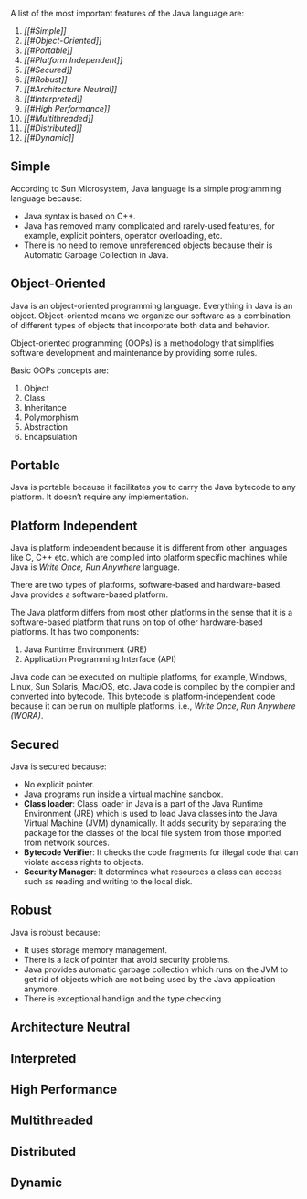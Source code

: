 A list of the most important features of the Java language are:
1. *[[#Simple]]*
2. *[[#Object-Oriented]]*
3. *[[#Portable]]*
4. *[[#Platform Independent]]*
5. *[[#Secured]]*
6. *[[#Robust]]*
7. *[[#Architecture Neutral]]*
8. *[[#Interpreted]]*
9. *[[#High Performance]]*
10. *[[#Multithreaded]]*
11. *[[#Distributed]]*
12. *[[#Dynamic]]*

## Simple

According to Sun Microsystem, Java language is a simple programming language because:
- Java syntax is based on C++.
- Java has removed many complicated and rarely-used features, for example, explicit pointers, operator overloading, etc.
- There is no need to remove unreferenced objects because their is Automatic Garbage Collection in Java.

## Object-Oriented

Java is an object-oriented programming language. Everything in Java is an object. Object-oriented means we organize our software as a combination of different types of objects that incorporate both data and behavior.

Object-oriented programming (OOPs) is a methodology that simplifies software development and maintenance by providing some rules.

Basic OOPs concepts are:
1. Object
2. Class
3. Inheritance
4. Polymorphism
5. Abstraction
6. Encapsulation

## Portable

Java is portable because it facilitates you to carry the Java bytecode to any platform. It doesn’t require any implementation.

## Platform Independent

Java is platform independent because it is different from other languages like C, C++ etc. which are compiled into platform specific machines while Java is *Write Once, Run Anywhere* language.

There are two types of platforms, software-based and hardware-based. Java provides a software-based platform.

The Java platform differs from most other platforms in the sense that it is a software-based platform that runs on top of other hardware-based platforms. It has two components:
1. Java Runtime Environment (JRE)
2. Application Programming Interface (API)

Java code can be executed on multiple platforms, for example, Windows, Linux, Sun Solaris, Mac/OS, etc. Java code is compiled by the compiler and converted into bytecode. This bytecode is platform-independent code because it can be run on multiple platforms, i.e., *Write Once, Run Anywhere (WORA)*.  

## Secured

Java is secured because:
- No explicit pointer.
- Java programs run inside a virtual machine sandbox.
- **Class loader**: Class loader in Java is a part of the Java Runtime Environment (JRE) which is used to load Java classes into the Java Virtual Machine (JVM) dynamically. It adds security by separating the package for the classes of the local file system from those imported from network sources.
- **Bytecode Verifier**: It checks the code fragments for illegal code that can violate access rights to objects.
- **Security Manager**: It determines what resources a class can access such as reading and writing to the local disk.

## Robust

Java is robust because:
- It uses storage memory management.
- There is a lack of pointer that avoid security problems.
- Java provides automatic garbage collection which runs on the JVM to get rid of objects which are not being used by the Java application anymore.
- There is exceptional handlign and the type checking

## Architecture Neutral

## Interpreted

## High Performance

## Multithreaded

## Distributed

## Dynamic